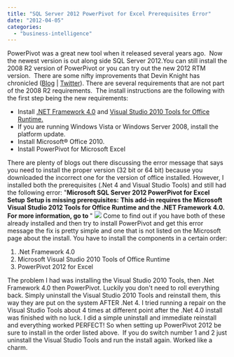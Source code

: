 ```yaml
---
title: "SQL Server 2012 PowerPivot for Excel Prerequisites Error"
date: "2012-04-05"
categories: 
  - "business-intelligence"
---
```


PowerPivot was a great new tool when it released several years ago.  Now the newest version is out along side SQL Server 2012.You can still install the 2008 R2 version of PowerPivot or you can try out the new 2012 RTM version.  There are some nifty improvements that Devin Knight has chronicled ([Blog](http://devinknightsql.wordpress.com/2012/03/07/powerpivot-2012-rtm-release/) | [Twitter](http://twitter.com/#!/knight_devin)). There are several requirements that are not part of the 2008 R2 requirements.  The install instructions are the following with the first step being the new requirements:

- Install [.NET Framework 4.0](http://go.microsoft.com/fwlink/?LinkId=232658) and [Visual Studio 2010 Tools for Office Runtime.](http://go.microsoft.com/fwlink/?LinkId=232657)
- If you are running Windows Vista or Windows Server 2008, install the platform update.
- Install Microsoft® Office 2010.
- Install PowerPivot for Microsoft Excel

There are plenty of blogs out there discussing the error message that says you need to install the proper version (32 bit or 64 bit) because you downloaded the incorrect one for the version of office installed. However, I installed both the prerequisites (.Net 4 and Visual Studio Tools) and still had the following error: "**Microsoft SQL Server 2012 PowerPivot for Excel Setup** **Setup is missing prerequisites:** **This add-in requires the Microsoft Visual Studio 2012 Tools for Office Runtime and the .NET Framework 4.0. For more information, go to <some website URL>**" ![](https://images.bradleyschacht.com/wp-content/uploads/2012/04/PowerPivot-2012-Install.png) Come to find out if you have both of these already installed and then try to install PowerPivot and get this error message the fix is pretty simple and one that is not listed on the Microsoft page about the install. You have to install the components in a certain order:

1. .Net Framework 4.0
2. Microsoft Visual Studio 2010 Tools of Office Runtime
3. PowerPivot 2012 for Excel

The problem I had was installing the Visual Studio 2010 Tools, then .Net Framework 4.0 then PowerPivot. Luckily you don't need to roll everything back. Simply uninstall the Visual Studio 2010 Tools and reinstall them, this way they are put on the system AFTER .Net 4. I tried running a repair on the Visual Studio Tools about 4 times at different point after the .Net 4.0 install was finished with no luck. I did a simple uninstall and immediate reinstall and everything worked PERFECT! So when setting up PowerPivot 2012 be sure to install in the order listed above.  If you do switch number 1 and 2 just uninstall the Visual Studio Tools and run the install again. Worked like a charm.
